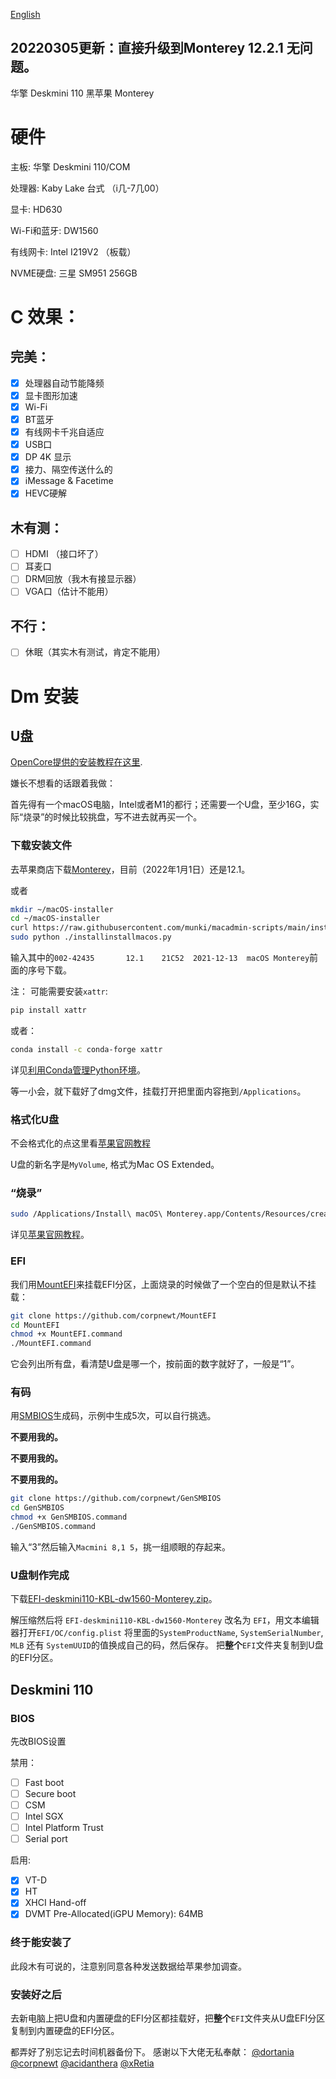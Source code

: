 [English](README.md)

20220305更新：直接升级到Monterey 12.2.1 无问题。
---
华擎 Deskmini 110 黑苹果 Monterey
# 硬件
主板: 华擎 Deskmini 110/COM

处理器: Kaby Lake 台式 （i几-7几00）

显卡: HD630

Wi-Fi和蓝牙: DW1560

有线网卡: Intel I219V2 （板载）

NVME硬盘: 三星 SM951 256GB

# C 效果：
## 完美：
- [x] 处理器自动节能降频
- [x] 显卡图形加速
- [x] Wi-Fi
- [x] BT蓝牙
- [x] 有线网卡千兆自适应
- [x] USB口
- [x] DP 4K 显示
- [x] 接力、隔空传送什么的
- [x] iMessage & Facetime
- [x] HEVC硬解
## 木有测：
- [ ] HDMI （接口坏了）
- [ ] 耳麦口
- [ ] DRM回放（我木有接显示器）
- [ ] VGA口（估计不能用）
## 不行：
- [ ] 休眠（其实木有测试，肯定不能用）


# Dm 安装
## U盘

[OpenCore提供的安装教程在这里](https://dortania.github.io/OpenCore-Install-Guide/installer-guide/#creating-the-usb).

嫌长不想看的话跟着我做：

首先得有一个macOS电脑，Intel或者M1的都行；还需要一个U盘，至少16G，实际“烧录”的时候比较挑盘，写不进去就再买一个。

### 下载安装文件
去苹果商店下载[Monterey](https://apps.apple.com/cn/app/macos-monterey/id1576738294?mt=12)，目前（2022年1月1日）还是12.1。

或者
```bash
mkdir ~/macOS-installer
cd ~/macOS-installer
curl https://raw.githubusercontent.com/munki/macadmin-scripts/main/installinstallmacos.py > installinstallmacos.py
sudo python ./installinstallmacos.py
```
输入其中的`002-42435       12.1    21C52  2021-12-13  macOS Monterey`前面的序号下载。

注：
可能需要安装`xattr`:
```bash
pip install xattr
```
或者：
```bash
conda install -c conda-forge xattr
```
详见[利用Conda管理Python环境](https://miyunda.com/setup-python/)。

等一小会，就下载好了dmg文件，挂载打开把里面内容拖到`/Applications`。
### 格式化U盘
不会格式化的点这里看[苹果官网教程](https://support.apple.com/zh-cn/guide/disk-utility/dskutl14079/21.0/mac/12.0)

U盘的新名字是`MyVolume`, 格式为Mac OS Extended。
### “烧录”
```bash
sudo /Applications/Install\ macOS\ Monterey.app/Contents/Resources/createinstallmedia --volume /Volumes/MyVolume
```
详见[苹果官网教程](https://support.apple.com/zh-cn/HT201372)。

### EFI
我们用[MountEFI](https://github.com/corpnewt/MountEFI)来挂载EFI分区，上面烧录的时候做了一个空白的但是默认不挂载：
```bash
git clone https://github.com/corpnewt/MountEFI
cd MountEFI
chmod +x MountEFI.command
./MountEFI.command
```
它会列出所有盘，看清楚U盘是哪一个，按前面的数字就好了，一般是“1”。

### 有码

用[SMBIOS](https://github.com/corpnewt/GenSMBIOS)生成码，示例中生成5次，可以自行挑选。

**不要用我的。**

**不要用我的。**

**不要用我的。**
```bash
git clone https://github.com/corpnewt/GenSMBIOS
cd GenSMBIOS
chmod +x GenSMBIOS.command
./GenSMBIOS.command
```
输入“3”然后输入`Macmini 8,1 5`，挑一组顺眼的存起来。

### U盘制作完成

下载[EFI-deskmini110-KBL-dw1560-Monterey.zip](https://github.com/miyunda/deskmini110-monterey/releases/download/v1.0.0/EFI-deskmini110-KBL-dw1560-Monterey.zip)。

解压缩然后将 `EFI-deskmini110-KBL-dw1560-Monterey` 改名为 `EFI`，用文本编辑器打开`EFI/OC/config.plist` 将里面的`SystemProductName`, `SystemSerialNumber`, `MLB` 还有 `SystemUUID`的值换成自己的码，然后保存。
把**整个**`EFI`文件夹复制到U盘的EFI分区。

## Deskmini 110
### BIOS
先改BIOS设置

禁用：
- [ ] Fast boot
- [ ] Secure boot
- [ ] CSM
- [ ] Intel SGX
- [ ] Intel Platform Trust
- [ ] Serial port

启用:
- [x] VT-D
- [x] HT
- [x] XHCI Hand-off
- [x] DVMT Pre-Allocated(iGPU Memory): 64MB
### 终于能安装了
此段木有可说的，注意别同意各种发送数据给苹果参加调查。

### 安装好之后
去新电脑上把U盘和内置硬盘的EFI分区都挂载好，把**整个**`EFI`文件夹从U盘EFI分区复制到内置硬盘的EFI分区。

都弄好了别忘记去时间机器备份下。
感谢以下大佬无私奉献：
[@dortania](https://github.com/dortania)
[@corpnewt](https://github.com/corpnewt)
[@acidanthera](https://github.com/acidanthera)
[@xRetia](https://github.com/dfc643)
